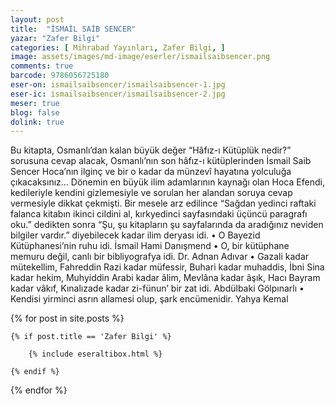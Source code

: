 ```yaml
---
layout: post
title:  "İSMAİL SAİB SENCER"
yazar: "Zafer Bilgi"
categories: [ Mihrabad Yayınları, Zafer Bilgi, ]
image: assets/images/md-image/eserler/ismailsaibsencer.png
comments: true
barcode: 9786056725180
eser-on: ismailsaibsencer/ismailsaibsencer-1.jpg
eser-ic: ismailsaibsencer/ismailsaibsencer-2.jpg
meser: true
blog: false
dolink: true
---
```



Bu kitapta, Osmanlı’dan kalan büyük değer “Hâfız-ı Kütüplük nedir?” sorusuna cevap alacak, Osmanlı’nın son hâfız-ı kütüplerinden İsmail Saib Sencer Hoca’nın ilginç ve bir o kadar da münzevî hayatına yolculuğa çıkacaksınız... Dönemin en büyük ilim adamlarının kaynağı olan Hoca Efendi, kedileriyle kendini gizlemesiyle ve sorulan her alandan soruya cevap vermesiyle dikkat çekmişti. Bir mesele arz edilince “Sağdan yedinci raftaki falanca kitabın ikinci cildini al, kırkyedinci sayfasındaki üçüncü paragrafı oku.” dedikten sonra “Şu, şu kitapların şu sayfalarında da aradığınız neviden bilgiler vardır.” diyebilecek kadar ilim deryası idi.
• O Bayezid Kütüphanesi’nin ruhu idi.
İsmail Hami Danışmend
• O, bir kütüphane memuru değil, canlı bir bibliyografya idi.
Dr. Adnan Adıvar
• Gazali kadar mütekellim, Fahreddin Razi kadar müfessir, Buhari kadar muhaddis, İbni Sina kadar hekim, Muhyiddin Arabi kadar âlim, Mevlâna kadar âşık, Hacı Bayram kadar vâkıf, Kınalızade kadar zi-fünun’ bir zat idi.
Abdülbaki Gölpınarlı
• Kendisi yirminci asrın allamesi olup, şark encümenidir.
Yahya Kemal



{% for post in site.posts %}

    {% if post.title == 'Zafer Bilgi' %}

        {% include eseraltibox.html %}

    {% endif %}

{% endfor %}
